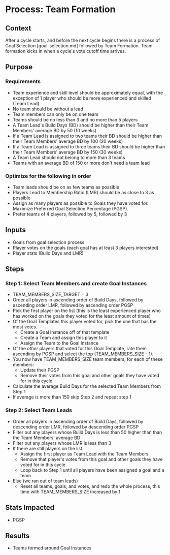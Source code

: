 # Process: Team Formation

## Context

After a cycle starts, and before the next cycle begins there is a process of Goal Selection [goal-selection.md] followed by Team Formation. Team formation kicks in when a cycle's vote cutoff time arrives.

## Purpose

### Requirements
- Team experience and skill level should be approximately equal, with the exception of 1 player who should be more experienced and skilled (Team Lead)
- No team should be without a lead
- Team members can only be on one team
- Teams should be no less than 3 and no more than 5 players
- A Team Lead's Build Days (BD) should be higher than their Team Members' average BD by 50 (10 weeks)
- If a Team Lead is assigned to two teams their BD should be higher than their Team Members' average BD by 100 (20 weeks)
- If a Team Lead is assigned to three teams their BD should be higher than their Team Members' average BD by 150 (30 weeks)
- A Team Lead should not belong to more than 3 teams
- Teams with an average BD of 150 or more don't need a team lead

### Optimize for the following in order
- Team leads should be on as few teams as possible
- Players Lead to Membership Ratio (LMR) should be as close to 3 as possible
- Assign as many players as possible to Goals they have voted for. Maximize Preferred Goal Selection Percentage (PGSP).
- Prefer teams of 4 players, followed by 5, followed by 3


## Inputs

- Goals from goal selection process
- Player votes on the goals (each goal has at least 3 players interested)
- Player stats (Build Days and LMR)

## Steps

### Step 1: Select Team Members and create Goal Instances

- TEAM_MEMBERS_SIZE_TARGET = 3
- Order all players in ascending order of Build Days, followed by ascending order LMR, followed by ascending order PGSP
- Pick the first player on the list (this is the least experienced player who has worked on the goals they voted for the least amount of times)
- Of the Goal Templates this player voted for, pick the one that has the most votes.
  - Create a Goal Instance off of that template
  - Create a Team and assign this player to it
  - Assign the Team to the Goal Instance
- Of the _other_ players that voted for this Goal Template, rate them ascending by PGSP and select the top (TEAM_MEMBERS_SIZE - 1).
- You now have TEAM_MEMBERS_SIZE team members, for each of these members:
  - Update their PGSP
  - Remove their votes from this goal and other goals they have voted for in this cycle
- Calculate the average Build Days for the selected Team Members from Step 1
- If average is more than 150 skip Step 2 and repeat step 1

### Step 2: Select Team Leads

- Order all players in ascending order of Build Days, followed by descending order LMR, followed by descending order PGSP
- Filter out any players whose Build Days is less than 50 higher than than the Team Members' average BD
- Filter out any players whose LMR is less than 3
- If there are still players on the list
  - Assign the first player as Team Lead with the Team Members
  - Remove that player's votes from this goal and other goals they have voted for in this cycle
  - Loop back to Step 1 until all players have been assigned a goal and a team
- Else (we ran out of team leads)
  - Reset all teams, goals, and votes, and redo the whole process, this time with TEAM_MEMBERS_SIZE increased by 1

## Stats Impacted
- PGSP

## Results
- Teams formed around Goal Instances
